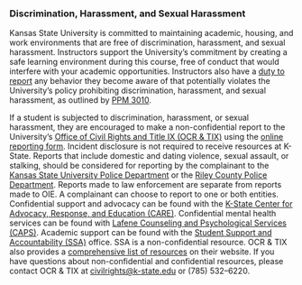 ### Discrimination, Harassment, and Sexual Harassment

Kansas State University is committed to maintaining academic, housing, and work environments that are free of discrimination, harassment, and sexual harassment. Instructors support the University’s commitment by creating a safe learning environment during this course, free of conduct that would interfere with your academic opportunities. Instructors also have a [duty to report](https://www.k-state.edu/civil-rights/resources/faq/) any behavior they become aware of that potentially violates the University’s policy prohibiting discrimination, harassment, and sexual harassment, as outlined by [PPM 3010](https://www.k-state.edu/policies/ppm/3000/3010.html).  

If a student is subjected to discrimination, harassment, or sexual harassment, they are encouraged to make a non-confidential report to the University’s [Office of Civil Rights and Title IX (OCR & TIX)](https://www.k-state.edu/civil-rights/) using the [online reporting form](https://cm.maxient.com/reportingform.php?KansasStateUniv&layout_id=34). Incident disclosure is not required to receive resources at K-State. Reports that include domestic and dating violence, sexual assault, or stalking, should be considered for reporting by the complainant to the [Kansas State University Police Department](https://www.k-state.edu/police/suggest/) or the [Riley County Police Department](https://www.rileycountypolice.org/). Reports made to law enforcement are separate from reports made to OIE. A complainant can choose to report to one or both entities. Confidential support and advocacy can be found with the [K-State Center for Advocacy, Response, and Education (CARE)](https://www.k-state.edu/care/). Confidential mental health services can be found with [Lafene Counseling and Psychological Services (CAPS)](https://www.k-state.edu/counseling/). Academic support can be found with the [Student Support and Accountability (SSA)](https://www.k-state.edu/student-support/) office. SSA is a non-confidential resource. OCR & TIX also provides a [comprehensive list of resources](https://www.k-state.edu/civil-rights/resources/) on their website. If you have questions about non-confidential and confidential resources, please contact OCR & TIX at [civilrights@k-state.edu](mailto:civilrights@k-state.edu) or (785) 532–6220. 

<!-- Verified Updated Fall 2025 -->